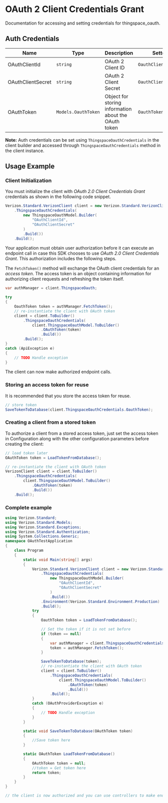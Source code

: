 
# OAuth 2 Client Credentials Grant



Documentation for accessing and setting credentials for thingspace_oauth.

## Auth Credentials

| Name | Type | Description | Setter | Getter |
|  --- | --- | --- | --- | --- |
| OAuthClientId | `string` | OAuth 2 Client ID | `OauthClientId` | `OauthClientId` |
| OAuthClientSecret | `string` | OAuth 2 Client Secret | `OauthClientSecret` | `OauthClientSecret` |
| OAuthToken | `Models.OauthToken` | Object for storing information about the OAuth token | `OauthToken` | `OauthToken` |



**Note:** Auth credentials can be set using `ThingspaceOauthCredentials` in the client builder and accessed through `ThingspaceOauthCredentials` method in the client instance.

## Usage Example

### Client Initialization

You must initialize the client with *OAuth 2.0 Client Credentials Grant* credentials as shown in the following code snippet.

```csharp
Verizon.Standard.VerizonClient client = new Verizon.Standard.VerizonClient.Builder()
    .ThingspaceOauthCredentials(
        new ThingspaceOauthModel.Builder(
            "OAuthClientId",
            "OAuthClientSecret"
        )
        .Build())
    .Build();
```



Your application must obtain user authorization before it can execute an endpoint call in case this SDK chooses to use *OAuth 2.0 Client Credentials Grant*. This authorization includes the following steps.

The `FetchToken()` method will exchange the OAuth client credentials for an *access token*. The access token is an object containing information for authorizing client requests and refreshing the token itself.

```csharp
var authManager = client.ThingspaceOauth;

try
{
    OauthToken token = authManager.FetchToken();
    // re-instantiate the client with OAuth token
    client = client.ToBuilder()
        .ThingspaceOauthCredentials(
            client.ThingspaceOauthModel.ToBuilder()
                .OAuthToken(token)
                .Build())
        .Build();
}
catch (ApiException e)
{
    // TODO Handle exception
}
```

The client can now make authorized endpoint calls.

### Storing an access token for reuse

It is recommended that you store the access token for reuse.

```csharp
// store token
SaveTokenToDatabase(client.ThingspaceOauthCredentials.OauthToken);
```

### Creating a client from a stored token

To authorize a client from a stored access token, just set the access token in Configuration along with the other configuration parameters before creating the client:

```csharp
// load token later
OAuthToken token = LoadTokenFromDatabase();

// re-instantiate the client with OAuth token
VerizonClient client = client.ToBuilder()
    .ThingspaceOauthCredentials(
        client.ThingspaceOauthModel.ToBuilder()
            .OAuthToken(token)
            .Build())
    .Build();
```

### Complete example



```csharp
using Verizon.Standard;
using Verizon.Standard.Models;
using Verizon.Standard.Exceptions;
using Verizon.Standard.Authentication;
using System.Collections.Generic;
namespace OAuthTestApplication
{
    class Program
    {
        static void Main(string[] args)
        {
            Verizon.Standard.VerizonClient client = new Verizon.Standard.VerizonClient.Builder()
                .ThingspaceOauthCredentials(
                    new ThingspaceOauthModel.Builder(
                        "OAuthClientId",
                        "OAuthClientSecret"
                    )
                    .Build())
                .Environment(Verizon.Standard.Environment.Production)
                .Build();
            try
            {
                OauthToken token = LoadTokenFromDatabase();

                // Set the token if it is not set before
                if (token == null)
                {
                    var authManager = client.ThingspaceOauthCredentials;
                    token = authManager.FetchToken();
                }

                SaveTokenToDatabase(token);
                // re-instantiate the client with OAuth token
                client = client.ToBuilder()
                    .ThingspaceOauthCredentials(
                        client.ThingspaceOauthModel.ToBuilder()
                            .OAuthToken(token)
                            .Build())
                    .Build();
            }
            catch (OAuthProviderException e)
            {
                // TODO Handle exception
            }
        }

        static void SaveTokenToDatabase(OAuthToken token)
        {
            //Save token here
        }

        static OAuthToken LoadTokenFromDatabase()
        {
            OAuthToken token = null;
            //token = Get token here
            return token;
        }
    }
}

// the client is now authorized and you can use controllers to make endpoint calls
```


